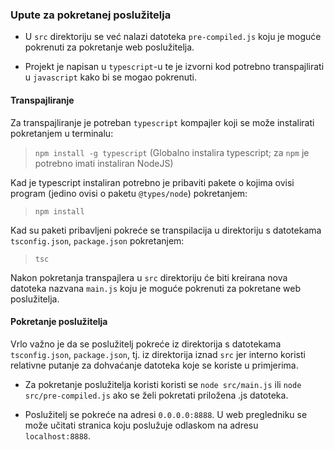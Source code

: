 ### Upute za pokretanej poslužitelja

- U `src` direktoriju se već nalazi datoteka `pre-compiled.js` koju je moguće
pokrenuti za pokretanje web poslužitelja.

- Projekt je napisan u `typescript`-u te je izvorni kod potrebno transpajlirati
u `javascript` kako bi se mogao pokrenuti.

#### Transpajliranje

Za transpajliranje je potreban `typescript` kompajler koji se može instalirati
pokretanjem u terminalu:
> `npm install -g typescript` (Globalno instalira typescript; za `npm` je potrebno
imati instaliran NodeJS)

Kad je typescript instaliran potrebno je pribaviti pakete o kojima ovisi program
(jedino ovisi o paketu `@types/node`) pokretanjem:
> `npm install`

Kad su paketi pribavljeni pokreće se transpilacija u direktoriju s
datotekama `tsconfig.json`, `package.json` pokretanjem:
> `tsc`

Nakon pokretanja transpajlera u `src` direktoriju će biti kreirana nova
datoteka nazvana `main.js` koju je moguće pokrenuti za pokretane web
poslužitelja.

#### Pokretanje poslužitelja

Vrlo važno je da se poslužitelj pokreće iz direktorija s datotekama `tsconfig.json`,
`package.json`, tj. iz direktorija iznad `src` jer interno koristi relativne putanje
za dohvaćanje datoteka koje se koriste u primjerima.

- Za pokretanje poslužitelja koristi koristi se `node src/main.js` ili `node src/pre-compiled.js`
ako se želi pokretati priložena .js datoteka.

- Poslužitelj se pokreće na adresi `0.0.0.0:8888`. U web pregledniku se može učitati
stranica koju poslužuje odlaskom na adresu `localhost:8888`.
